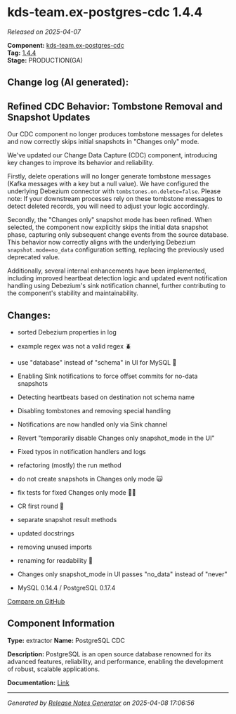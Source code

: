 #  kds-team.ex-postgres-cdc 1.4.4

_Released on 2025-04-07_

**Component:** [kds-team.ex-postgres-cdc](https://github.com/keboola/python-cdc-component)  
**Tag:** [1.4.4](https://github.com/keboola/python-cdc-component/releases/tag/1.4.4)  
**Stage:** PRODUCTION(GA)


## Change log (AI generated):
## Refined CDC Behavior: Tombstone Removal and Snapshot Updates
Our CDC component no longer produces tombstone messages for deletes and now correctly skips initial snapshots in "Changes only" mode.

We've updated our Change Data Capture (CDC) component, introducing key changes to improve its behavior and reliability.

Firstly, delete operations will no longer generate tombstone messages (Kafka messages with a key but a null value). We have configured the underlying Debezium connector with `tombstones.on.delete=false`. Please note: If your downstream processes rely on these tombstone messages to detect deleted records, you will need to adjust your logic accordingly.

Secondly, the "Changes only" snapshot mode has been refined. When selected, the component now explicitly skips the initial data snapshot phase, capturing only subsequent change events from the source database. This behavior now correctly aligns with the underlying Debezium `snapshot.mode=no_data` configuration setting, replacing the previously used deprecated value.

Additionally, several internal enhancements have been implemented, including improved heartbeat detection logic and updated event notification handling using Debezium's sink notification channel, further contributing to the component's stability and maintainability.



## Changes:



- sorted Debezium properties in log 




- example regex was not a valid regex 🪲 




- use "database" instead of "schema" in UI for MySQL 🐬 




- Enabling Sink notifications to force offset commits for no-data snapshots 




- Detecting heartbeats based on destination not schema name 




- Disabling tombstones and removing special handling 




- Notifications are now handled only via Sink channel 




- Revert "temporarily disable Changes only snapshot_mode in the UI" 




- Fixed typos in notification handlers and logs 




- refactoring (mostly) the run method 




- do not create snapshots in Changes only mode 🙀 




- fix tests for fixed Changes only mode 👷‍♂️ 




- CR first round 🥊 




- separate snapshot result methods 




- updated docstrings 




- removing unused imports 




- renaming for readability 👀 




- Changes only snapshot_mode in UI passes "no_data" instead of "never" 




- MySQL 0.14.4 / PostgreSQL 0.17.4 



[Compare on GitHub](https://github.com/keboola/python-cdc-component/compare/1.4.3...1.4.4)



## Component Information
**Type:** extractor
**Name:** PostgreSQL CDC

**Description:** PostgreSQL is an open source database renowned for its advanced features, reliability, and performance, enabling the development of robust, scalable applications.


**Documentation:** [Link](https://help.keboola.com/components/extractors/database/postgresql/#postgresql-log-based-cdc)



---
_Generated by [Release Notes Generator](https://github.com/keboola/release-notes-generator)
on 2025-04-08 17:06:56_